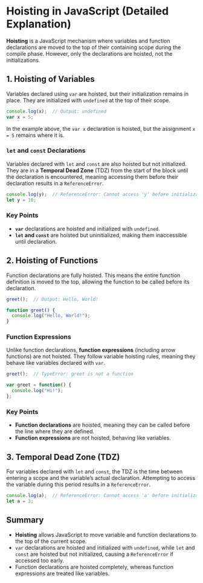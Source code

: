 # Hoisting in JavaScript (Detailed Explanation)

**Hoisting** is a JavaScript mechanism where variables and function declarations are moved to the top of their containing scope during the compile phase. However, only the declarations are hoisted, not the initializations.

## 1. Hoisting of Variables

Variables declared using `var` are hoisted, but their initialization remains in place. They are initialized with `undefined` at the top of their scope.

```js
console.log(x);  // Output: undefined
var x = 5;
```

In the example above, the `var x` declaration is hoisted, but the assignment `x = 5` remains where it is.

### `let` and `const` Declarations

Variables declared with `let` and `const` are also hoisted but not initialized. They are in a **Temporal Dead Zone** (TDZ) from the start of the block until the declaration is encountered, meaning accessing them before their declaration results in a `ReferenceError`.

```js
console.log(y);  // ReferenceError: Cannot access 'y' before initialization
let y = 10;
```

### Key Points
- **`var`** declarations are hoisted and initialized with `undefined`.
- **`let` and `const`** are hoisted but uninitialized, making them inaccessible until declaration.

## 2. Hoisting of Functions

Function declarations are fully hoisted. This means the entire function definition is moved to the top, allowing the function to be called before its declaration.

```js
greet();  // Output: Hello, World!

function greet() {
  console.log("Hello, World!");
}
```

### Function Expressions

Unlike function declarations, **function expressions** (including arrow functions) are not hoisted. They follow variable hoisting rules, meaning they behave like variables declared with `var`.

```js
greet();  // TypeError: greet is not a function

var greet = function() {
  console.log("Hi!");
};
```

### Key Points
- **Function declarations** are hoisted, meaning they can be called before the line where they are defined.
- **Function expressions** are not hoisted, behaving like variables.

## 3. Temporal Dead Zone (TDZ)

For variables declared with `let` and `const`, the TDZ is the time between entering a scope and the variable’s actual declaration. Attempting to access the variable during this period results in a `ReferenceError`.

```js
console.log(a);  // ReferenceError: Cannot access 'a' before initialization
let a = 3;
```

## Summary

- **Hoisting** allows JavaScript to move variable and function declarations to the top of the current scope.
- `var` declarations are hoisted and initialized with `undefined`, while `let` and `const` are hoisted but not initialized, causing a `ReferenceError` if accessed too early.
- Function declarations are hoisted completely, whereas function expressions are treated like variables.
